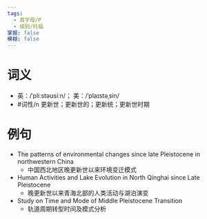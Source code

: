 ```yaml
---
tags:
  - 首字母/P
  - 级别/托福
掌握: false
模糊: false
---
```

# 词义
- 英：/ˈpliːstəʊsiːn/； 美：/ˈplaɪstəˌsin/
- #词性/n  更新世；更新世的；更新统；更新世时期
# 例句
- The patterns of environmental changes since late Pleistocene in northwestern China
	- 中国西北地区晚更新世以来环境变迁模式
- Human Activities and Lake Evolution in North Qinghai since Late Pleistocene
	- 晚更新世以来青海北部的人类活动与湖泊演变
- Study on Time and Mode of Middle Pleistocene Transition
	- 轨道周期转型时间及模式分析
